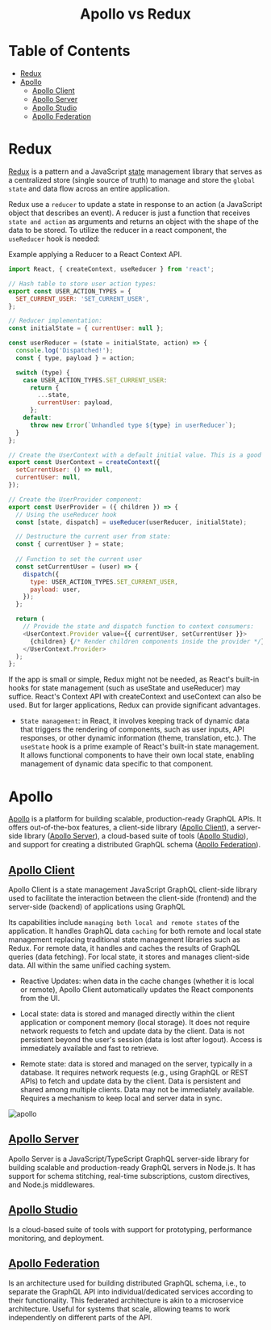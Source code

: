 <div align='center'>
  <h1>Apollo vs Redux</h1>
</div>
  
# Table of Contents

- [Redux](#redux)
- [Apollo](#apollo)
  - [Apollo Client](#apollo-client)
  - [Apollo Server](#apollo-server)
  - [Apollo Studio](#apollo-studio)
  - [Apollo Federation](#apollo-federation)

# Redux

[Redux](https://redux.js.org/tutorials/fundamentals/part-1-overview) is a pattern and a JavaScript [state](https://reactnative.dev/docs/next/state) management library that serves as a centralized store (single source of truth) to manage and store the `global state` and data flow across an entire application. 

Redux use a `reducer` to update a state in response to an action (a JavaScript object that describes an event). A reducer is just a function that receives `state and action` as arguments and returns an object with the shape of the data to be stored. To utilize the reducer in a react component, the `useReducer` hook is needed:

Example applying a Reducer to a React Context API.

```javascript
import React, { createContext, useReducer } from 'react';

// Hash table to store user action types:
export const USER_ACTION_TYPES = {
  SET_CURRENT_USER: 'SET_CURRENT_USER',
};

// Reducer implementation:
const initialState = { currentUser: null };

const userReducer = (state = initialState, action) => {
  console.log('Dispatched!');
  const { type, payload } = action;

  switch (type) {
    case USER_ACTION_TYPES.SET_CURRENT_USER:
      return {
        ...state,
        currentUser: payload,
      };
    default:
      throw new Error(`Unhandled type ${type} in userReducer`);
  }
};

// Create the UserContext with a default initial value. This is a good practice to ensure the component receives a fallback when consuming the context outside its provider (when the child component is not being wrapped in a UserProvider).
export const UserContext = createContext({
  setCurrentUser: () => null,
  currentUser: null,
});

// Create the UserProvider component:
export const UserProvider = ({ children }) => {
  // Using the useReducer hook
  const [state, dispatch] = useReducer(userReducer, initialState);

  // Destructure the current user from state:
  const { currentUser } = state;
  
  // Function to set the current user
  const setCurrentUser = (user) => {
    dispatch({
      type: USER_ACTION_TYPES.SET_CURRENT_USER,
      payload: user,
    });
  };

  return (
    // Provide the state and dispatch function to context consumers:
    <UserContext.Provider value={{ currentUser, setCurrentUser }}>
      {children} {/* Render children components inside the provider */}
    </UserContext.Provider>
  );
};

```

If the app is small or simple, Redux might not be needed, as React's built-in hooks for state management (such as useState and useReducer) may suffice. React's Context API with createContext and useContext can also be used. But for larger applications, Redux can provide significant advantages.

- `State management`: in React, it involves keeping track of dynamic data that triggers the rendering of components, such as user inputs, API responses, or other dynamic information (theme, translation, etc.). The `useState` hook is a prime example of React's built-in state management. It allows functional components to have their own local state, enabling management of dynamic data specific to that component.

# Apollo

[Apollo](https://master--apollo-docs-index.netlify.app/docs/intro/platform/) is a platform for building scalable, production-ready GraphQL APIs. It offers out-of-the-box features, a client-side library ([Apollo Client](https://www.apollographql.com/docs/react/why-apollo)), a server-side library ([Apollo Server](https://www.apollographql.com/docs/apollo-server)), a cloud-based suite of tools ([Apollo Studio](https://master--apollo-docs-index.netlify.app/docs/intro/platform/#:~:text=In%20addition%20to%20its%20open,together%20known%20as%20Apollo%20Studio)), and support for creating a distributed GraphQL schema ([Apollo Federation](https://master--apollo-docs-index.netlify.app/docs/intro/platform/#4-federate-your-graph-with-apollo-federation)).

## [Apollo Client](https://www.apollographql.com/docs/react/why-apollo)

Apollo Client is a state management JavaScript GraphQL client-side library used to facilitate the interaction between the client-side (frontend) and the server-side (backend) of applications using GraphQL

Its capabilities include `managing both local and remote states` of the application. It handles GraphQL data `caching` for both remote and local state management replacing traditional state management libraries such as Redux. For remote data, it handles and caches the results of GraphQL queries (data fetching). For local state, it stores and manages client-side data. All within the same unified caching system.

- Reactive Updates: when data in the cache changes (whether it is local or remote), Apollo Client automatically updates the React components from the UI.

- Local state: data is stored and managed directly within the client application or component memory (local storage). It does not require network requests to fetch and update data by the client. Data is not persistent beyond the user's session (data is lost after logout). Access is immediately available and fast to retrieve.

- Remote state: data is stored and managed on the server, typically in a database. It requires network requests (e.g., using GraphQL or REST APIs) to fetch and update data by the client. Data is persistent and shared among multiple clients. Data may not be immediately available. Requires a mechanism to keep local and server data in sync.

![apollo](https://github.com/user-attachments/assets/a7d5afd6-0288-4634-8e2e-2a5ac385b066)

## [Apollo Server](https://www.apollographql.com/docs/apollo-server)

Apollo Server is a JavaScript/TypeScript GraphQL server-side library for building scalable and production-ready GraphQL servers in Node.js. It has support for schema stitching, real-time subscriptions, custom directives, and Node.js middlewares.

## [Apollo Studio](https://www.apollographql.com/tutorials/fullstack-quickstart/06-connecting-graphs-to-apollo-studio#:~:text=Apollo%20Studio%20is%20a%20cloud,this%20tutorial%20are%20free%20features)

Is a cloud-based suite of tools with support for prototyping, performance monitoring, and deployment.

## [Apollo Federation](https://master--apollo-docs-index.netlify.app/docs/intro/platform/#4-federate-your-graph-with-apollo-federation)

Is an architecture used for building distributed GraphQL schema, i.e., to separate the GraphQL API into individual/dedicated services according to their functionality. This federated architecture is akin to a microservice architecture. Useful for systems that scale, allowing teams to work independently on different parts of the API.